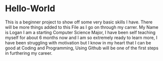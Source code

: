 # Hello-World
This is a beginner project to show off some very basic skills I have. There will be more things added to this File as I go on through my carrer.
My Name is Logan I am a starting Computer Science Major, I have been self teaching myself for about 6 months now and I am so extremely ready to learn more, I have been struggling with motivation but I know in my heart that I can be good at Coding and Programming, Using Github will be one of the first steps in furthering my career. 
